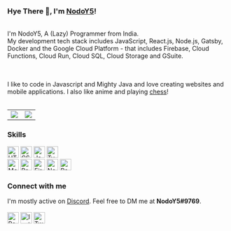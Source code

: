 <h3>Hye There 👋, I'm <a href="http://bitquoteco.ga" target="_blank">NodoY5</a>!</h2>
<br>
I'm NodoY5, A (Lazy) Programmer from India.<br>
My development tech stack includes JavaScript, React.js, Node.js, Gatsby, Docker and the Google Cloud Platform - that includes Firebase, Cloud Functions, Cloud Run, Cloud SQL, Cloud Storage and GSuite.

<br><br>
I like to code in Javascript and Mighty Java and love creating websites and mobile applications. I also like anime and playing <a href="https://www.chess.com/member/nodoy5" target="_blank">chess</a>!
<br><br>
<table>
  <tr>
    <td align="center" style="padding=0;width=50%;">
      <img align="center" style="padding=0;" src="https://github-readme-stats.vercel.app/api/?username=NodoY5&show_icons=true&title_color=24A7FF&text_color=cccccc&bg_color=00000000&hide_border=true&icon_color=4F8CC9&hide_title=true&count_private=true" />
    </td>
    <td align="center" style="padding=0;width=50%;">
      <img align="center" style="padding=0" src="https://github-readme-stats.vercel.app/api/top-langs/?username=NodoY5&layout=compact&show_icons=true&title_color=24A7FF&text_color=cccccc&bg_color=00000000&hide_border=true&icon_color=00000000&count_private=true" />
    </td>
  </tr>
</table>
<h3>Skills</h3>
<div align="left">
<img alt="HTML5" height="26px" src="https://res.cloudinary.com/dpj9ddsjf/image/upload/v1616212420/html_mfugxd.svg"/>
<img alt="CSS3" height="26px" src="https://res.cloudinary.com/dpj9ddsjf/image/upload/v1616212420/css_bl7j3p.svg"/>
<img alt="JavaScript" height="26px" src="https://res.cloudinary.com/dpj9ddsjf/image/upload/v1616212420/js_u9ykow.svg"/>
<img alt="TypeScript" height="26px" src="https://res.cloudinary.com/dpj9ddsjf/image/upload/v1616212422/ts_rpz1m2.svg"/>
</div>
<div align="left">
<img alt="MongoDB" height="26px" src="https://res.cloudinary.com/dpj9ddsjf/image/upload/v1616212420/mongodb_sbhr2y.svg"/>
<img alt="React" height="26px" src="https://res.cloudinary.com/dpj9ddsjf/image/upload/v1616212422/react_lyvavg.svg"/>
<img alt="Firebase" height="26px" src="https://res.cloudinary.com/dpj9ddsjf/image/upload/v1616212420/firebase_nj3ojv.svg"/>
<img alt="NodeJS" height="26px" src="https://res.cloudinary.com/dpj9ddsjf/image/upload/v1616212422/nodejs_n5hmji.svg"/>
<img alt="React Native" height="26px" src="https://res.cloudinary.com/dpj9ddsjf/image/upload/v1616212422/reactnative_c6druv.svg"/>
</div>
<h3>Connect with me</h3>
<span align="left">I'm mostly active on <a href="https://discord.com/users/742779128599675072/" target="_blank">Discord</a>. Feel free to DM me at <b>NodoY5#9769</b>.</span><br><br>
<div>
<a href="https://github.com/NodoY5"><img alt="Portfolio" height="26px" src="https://res.cloudinary.com/dpj9ddsjf/image/upload/v1616215534/portfolio_js4mxf.png"/></a>
<a href="https://www.instagram.com/bitquote_123/"><img alt="Instagram" height="26px" src="https://res.cloudinary.com/dpj9ddsjf/image/upload/v1616215534/instagram_vkwnws.png"/></a>
<a href="https://twitter.com/Y5Nodo"><img alt="Twitter" height="26px" src="https://res.cloudinary.com/dpj9ddsjf/image/upload/v1616215534/twitter_afmchs.png"/></a>
</div>
